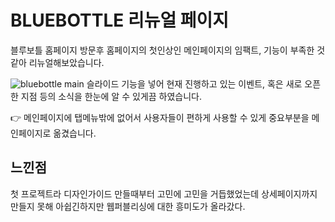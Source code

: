 # BLUEBOTTLE 리뉴얼 페이지

블루보틀 홈페이지 방문후 홈페이지의 첫인상인 메인페이지의 임팩트, 기능이 부족한 것같아 리뉴얼해보았습니다.

![bluebottle main](https://user-images.githubusercontent.com/114633528/215024074-8d259694-884c-4919-b1b8-8f5c7a521540.png)
슬라이드 기능을 넣어 현재 진행하고 있는 이벤트, 혹은 새로 오픈한 지점 등의 소식을 한눈에 알 수 있게끔 하였습니다.

:point_right: 메인페이지에 탭메뉴밖에 없어서 사용자들이 편하게 사용할 수 있게 중요부분을 메인페이지로 옮겼습니다.

## 느낀점
첫 프로젝트라 디자인가이드 만들때부터 고민에 고민을 거듭했었는데 상세페이지까지 만들지 못해 아쉽긴하지만 웹퍼블리싱에 대한 흥미도가 올라갔다.
